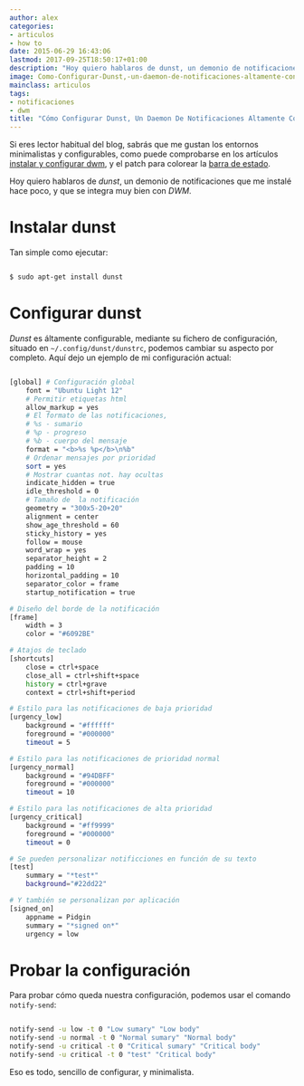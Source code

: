 ```yaml
---
author: alex
categories:
- articulos
- how to
date: 2015-06-29 16:43:06
lastmod: 2017-09-25T18:50:17+01:00
description: "Hoy quiero hablaros de dunst, un demonio de notificaciones que me instalé hace poco, y que se integra muy bien con DWM."
image: Como-Configurar-Dunst,-un-daemon-de-notificaciones-altamente-configurable.png
mainclass: articulos
tags:
- notificaciones
- dwm
title: "Cómo Configurar Dunst, Un Daemon De Notificaciones Altamente Configurable"
---
```


<figure>
        <a href="/img/Como-Configurar-Dunst,-un-daemon-de-notificaciones-altamente-configurable.png">
          <amp-img
            on="tap:lightbox1"
            role="button"
            tabindex="0"
            layout="responsive"
            src="/img/Como-Configurar-Dunst,-un-daemon-de-notificaciones-altamente-configurable.png"
            alt="Cómo configurar Dunst. Daemon de notificaciones"
            title="Cómo configurar Dunst. Daemon de notificaciones"
            sizes="(min-width: 329px) 329px, 100vw"
            width="329"
            height="212">
          </amp-img>
        </a>
</figure>

Si eres lector habitual del blog, sabrás que me gustan los entornos minimalistas y configurables, como puede comprobarse en los artículos [instalar y configurar dwm](/instalar-y-configurar-dwm-el-gestor-de-ventanas-mas-eficiente/ "Instalar y configurar DWM"), y el patch para colorear la [barra de estado](/statuscolor-dwm-6-1/).

Hoy quiero hablaros de _dunst_, un demonio de notificaciones que me instalé hace poco, y que se integra muy bien con _DWM_.

<!--more--><!--ad-->

# Instalar dunst

Tan simple como ejecutar:

```bash

$ sudo apt-get install dunst

```

# Configurar dunst

_Dunst_ es áltamente configurable, mediante su fichero de configuración, situado en `~/.config/dunst/dunstrc`, podemos cambiar su aspecto por completo. Aquí dejo un ejemplo de mi configuración actual:

```bash

[global] # Configuración global
    font = "Ubuntu Light 12"
    # Permitir etiquetas html
    allow_markup = yes
    # El formato de las notificaciones,
    # %s - sumario
    # %p - progreso
    # %b - cuerpo del mensaje
    format = "<b>%s %p</b>\n%b"
    # Ordenar mensajes por prioridad
    sort = yes
    # Mostrar cuantas not. hay ocultas
    indicate_hidden = true
    idle_threshold = 0
    # Tamaño de  la notificación
    geometry = "300x5-20+20"
    alignment = center
    show_age_threshold = 60
    sticky_history = yes
    follow = mouse
    word_wrap = yes
    separator_height = 2
    padding = 10
    horizontal_padding = 10
    separator_color = frame
    startup_notification = true

# Diseño del borde de la notificación
[frame]
    width = 3
    color = "#6092BE"

# Atajos de teclado
[shortcuts]
    close = ctrl+space
    close_all = ctrl+shift+space
    history = ctrl+grave
    context = ctrl+shift+period

# Estilo para las notificaciones de baja prioridad
[urgency_low]
    background = "#ffffff"
    foreground = "#000000"
    timeout = 5

# Estilo para las notificaciones de prioridad normal
[urgency_normal]
    background = "#94DBFF"
    foreground = "#000000"
    timeout = 10

# Estilo para las notificaciones de alta prioridad
[urgency_critical]
    background = "#ff9999"
    foreground = "#000000"
    timeout = 0

# Se pueden personalizar notificciones en función de su texto
[test]
    summary = "*test*"
    background="#22dd22"

# Y también se personalizan por aplicación
[signed_on]
    appname = Pidgin
    summary = "*signed on*"
    urgency = low

```

# Probar la configuración

Para probar cómo queda nuestra configuración, podemos usar el comando `notify-send`:

```bash

notify-send -u low -t 0 "Low sumary" "Low body"
notify-send -u normal -t 0 "Normal sumary" "Normal body"
notify-send -u critical -t 0 "Critical sumary" "Critical body"
notify-send -u critical -t 0 "test" "Critical body"

```

Eso es todo, sencillo de configurar, y minimalista.

